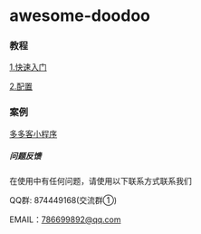 # awesome-doodoo
### 教程

[1.快速入门](https://github.com/doodooke/awesome-doodoo/blob/master/tutorials/1-%E5%BF%AB%E9%80%9F%E5%85%A5%E9%97%A8.md)

[2.配置](https://github.com/doodooke/awesome-doodoo/blob/master/tutorials/2-%E9%85%8D%E7%BD%AE.md)



### 案例

[多多客小程序](https://www.doodooke.com)



##### 问题反馈

在使用中有任何问题，请使用以下联系方式联系我们

QQ群: 874449168(交流群①)

EMAIL：786699892@qq.com